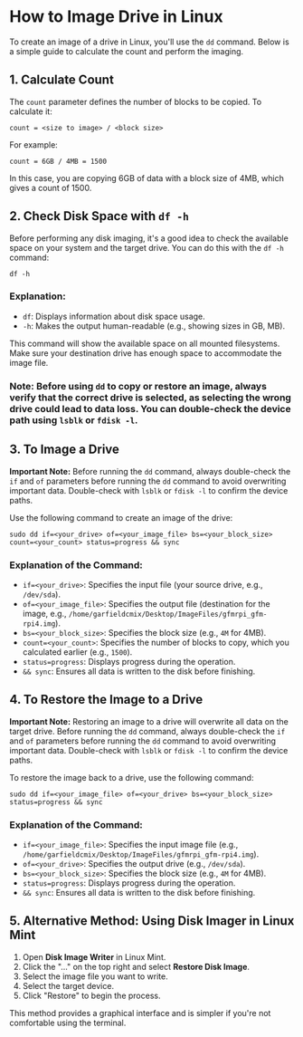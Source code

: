 # How to Image Drive in Linux

To create an image of a drive in Linux, you'll use the `dd` command. Below is a simple guide to calculate the count and perform the imaging.

## 1. Calculate Count

The `count` parameter defines the number of blocks to be copied. To calculate it:

```
count = <size to image> / <block size>
```

For example:
```
count = 6GB / 4MB = 1500
```

In this case, you are copying 6GB of data with a block size of 4MB, which gives a count of 1500.

## 2. Check Disk Space with `df -h`

Before performing any disk imaging, it's a good idea to check the available space on your system and the target drive. You can do this with the `df -h` command:

```
df -h
```

### Explanation:
- `df`: Displays information about disk space usage.
- `-h`: Makes the output human-readable (e.g., showing sizes in GB, MB).
  
This command will show the available space on all mounted filesystems. Make sure your destination drive has enough space to accommodate the image file.

### **Note:** Before using `dd` to copy or restore an image, always verify that the correct drive is selected, as selecting the wrong drive could lead to data loss. You can double-check the device path using `lsblk` or `fdisk -l`.

## 3. To Image a Drive

**Important Note:** Before running the `dd` command, always double-check the `if` and `of` parameters before running the `dd` command to avoid overwriting important data. Double-check with `lsblk` or `fdisk -l` to confirm the device paths.

Use the following command to create an image of the drive:

```
sudo dd if=<your_drive> of=<your_image_file> bs=<your_block_size> count=<your_count> status=progress && sync
```

### Explanation of the Command:
- `if=<your_drive>`: Specifies the input file (your source drive, e.g., `/dev/sda`).
- `of=<your_image_file>`: Specifies the output file (destination for the image, e.g., `/home/garfieldcmix/Desktop/ImageFiles/gfmrpi_gfm-rpi4.img`).
- `bs=<your_block_size>`: Specifies the block size (e.g., `4M` for 4MB).
- `count=<your_count>`: Specifies the number of blocks to copy, which you calculated earlier (e.g., `1500`).
- `status=progress`: Displays progress during the operation.
- `&& sync`: Ensures all data is written to the disk before finishing.

## 4. To Restore the Image to a Drive

**Important Note:** Restoring an image to a drive will overwrite all data on the target drive. Before running the `dd` command, always double-check the `if` and `of` parameters before running the `dd` command to avoid overwriting important data. Double-check with `lsblk` or `fdisk -l` to confirm the device paths.

To restore the image back to a drive, use the following command:

```
sudo dd if=<your_image_file> of=<your_drive> bs=<your_block_size> status=progress && sync
```

### Explanation of the Command:
- `if=<your_image_file>`: Specifies the input image file (e.g., `/home/garfieldcmix/Desktop/ImageFiles/gfmrpi_gfm-rpi4.img`).
- `of=<your_drive>`: Specifies the output drive (e.g., `/dev/sda`).
- `bs=<your_block_size>`: Specifies the block size (e.g., `4M` for 4MB).
- `status=progress`: Displays progress during the operation.
- `&& sync`: Ensures all data is written to the disk before finishing.

## 5. Alternative Method: Using Disk Imager in Linux Mint

1. Open **Disk Image Writer** in Linux Mint.
2. Click the "..." on the top right and select **Restore Disk Image**.
3. Select the image file you want to write.
4. Select the target device.
5. Click "Restore" to begin the process.

This method provides a graphical interface and is simpler if you're not comfortable using the terminal.
